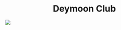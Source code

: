 <h1 align="center">Deymoon Club </h1>

 <img src= "https://catbox.mohttps://chat.whatsapp.com/GZcgMUta1CxFRxss1wlPpu?mode=ac_t.jpg">
    </p>


